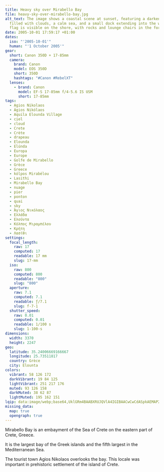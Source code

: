```yaml
---
title: Heavy sky over Mirabello Bay
file: heavy-sky-over-mirabello-bay.jpg
alt_text: The image shows a coastal scene at sunset, featuring a darkening sky
  filled with clouds, a calm sea, and a small dock extending into the water. A
  flag is visible on the shore, with rocks and lounge chairs in the foreground.
date: 2005-10-01 17:59:17 +01:00
dates:
  iso: "'2005-10-01'"
  human: "'1 October 2005'"
gear:
  short: Canon 350D + 17-85mm
  camera:
    brand: Canon
    model: EOS 350D
    short: 350D
    hashtags: "#Canon #RebelXT"
  lenses:
    - brand: Canon
      model: EF-S 17-85mm f/4-5.6 IS USM
      short: 17-85mm
tags:
  - Agios Nikolaos
  - Ágios Nikólaos
  - Aquila Elounda Village
  - ciel
  - cloud
  - Crete
  - Crète
  - drapeau
  - Elounda
  - Elúnda
  - Europa
  - Europe
  - Golfe de Mirabello
  - Grèce
  - Greece
  - kólpos Mirabélou
  - Lasithi
  - Mirabello Bay
  - nuage
  - pier
  - ponton
  - quai
  - sky
  - Άγιος Νικόλαος
  - Ελλάδα
  - Ελούντα
  - Κόλπος Μιραμπέλου
  - Κρήτη
  - Λασίθι
settings:
  focal_length:
    raw: 17
    computed: 17
    readable: 17 mm
    slug: 17-mm
  iso:
    raw: 800
    computed: 800
    readable: "800"
    slug: "800"
  aperture:
    raw: 7.1
    computed: 7.1
    readable: ƒ/7.1
    slug: f-7-1
  shutter_speed:
    raw: 0.01
    computed: 0.01
    readable: 1/100 s
    slug: 1-100-s
dimensions:
  width: 3370
  height: 2247
geo:
  latitude: 35.24006669166667
  longitude: 25.73511817
  country: Grèce
  city: Elounta
colors:
  vibrant: 58 126 172
  darkVibrant: 19 84 125
  lightVibrant: 251 217 176
  muted: 93 126 158
  darkMuted: 38 62 87
  lightMuted: 195 162 151
lqip: data:image/webp;base64,UklGRm4BAABXRUJQVlA4IGIBAACwCwCdASpkAEMAP22ew1i0q7AjtRLMqpAtiWM7fIyCAHoeW4MJPOpetnYzqmN8YGPJLkJCYF8IqNpqzm8av/gz435VwDY+4Fh6VkRfrD89RAY/vzNiKNvGqwzlgIecZv8YHJbjW+AA/p1ckvPgAAFfyIiv9oz9aSR4rQoksNciVT9q5GfnQZWaPyWAePrK7y7FzGoQUnzOEkZ3P6ckHWO0UTtXvNeb2LRnQtihkSKbQpvLdkNjMAgwjEhynpACxPnL3fug5LgdLhIdoEqXlhHw2XZ7VOOKZqRSoplcAmlP6ruBU7wljEAG8oO5WhBJsxynSg5e9QvSe/jy4reKfgzwJhT+3UWTFbot6+OxOV5WMeHkYLBHb4aoey4FcZPJP3ehpN4RorOTM9Vou9P6ZrDq7uBxO+lDYJ50hfvAMryyMwypPUerIgBARcgmBfYl1mlfXEMS+q+j8lV4DZBEmEdAAAA=
missing_data:
  map: true
  opengraph: true
---
```


Mirabello Bay is an embayment of the Sea of Crete on the eastern part of Crete, Greece.

It is the largest bay of the Greek islands and the fifth largest in the Mediterranean Sea.

The tourist town Agios Nikolaos overlooks the bay. This locale was important in prehistoric settlement of the island of Crete.
